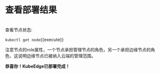# 查看部署结果   
<br>
查看节点状态:

`kubectl get node`{{execute}}  

注意节点的role属性，一个节点承担管理节点的角色，另一个承担边缘节点的角色，这说明边缘节点已被纳入云端的管理范围。     

**恭喜你！KubeEdge已部署完成！**
